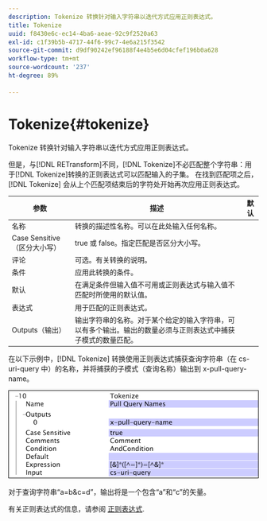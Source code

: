 ```yaml
---
description: Tokenize 转换针对输入字符串以迭代方式应用正则表达式。
title: Tokenize
uuid: f8430e6c-ec14-4ba6-aeae-92c9f2520a63
exl-id: c1f39b5b-4717-44f6-99c7-4e6a215f3542
source-git-commit: d9df90242ef96188f4e4b5e6d04cfef196b0a628
workflow-type: tm+mt
source-wordcount: '237'
ht-degree: 89%

---
```


# Tokenize{#tokenize}

Tokenize 转换针对输入字符串以迭代方式应用正则表达式。

但是，与[!DNL RETransform]不同，[!DNL Tokenize]不必匹配整个字符串：用于[!DNL Tokenize]转换的正则表达式可以匹配输入的子集。 在找到匹配项之后，[!DNL Tokenize] 会从上个匹配项结束后的字符处开始再次应用正则表达式。

| 参数 | 描述 | 默认 |
|---|---|---|
| 名称 | 转换的描述性名称。可以在此处输入任何名称。 |  |
| Case Sensitive（区分大小写） | true 或 false。指定匹配是否区分大小写。 |  |
| 评论 | 可选。有关转换的说明。 |  |
| 条件 | 应用此转换的条件。 |  |
| 默认 | 在满足条件但输入值不可用或正则表达式与输入值不匹配时所使用的默认值。 |  |
| 表达式 | 用于匹配的正则表达式。 |  |
| Outputs（输出） | 输出字符串的名称。对于某个给定的输入字符串，可以有多个输出。输出的数量必须与正则表达式中捕获子模式的数量匹配。 |  |

在以下示例中，[!DNL Tokenize] 转换使用正则表达式捕获查询字符串（在 cs-uri-query 中）的名称，并将捕获的子模式（查询名称）输出到 x-pull-query-name。

![](assets/cfg_TransformationType_Tokenize.png)

对于查询字符串“a=b&amp;c=d”，输出将是一个包含“a”和“c”的矢量。

有关正则表达式的信息，请参阅 [正则表达式](../../../../../home/c-dataset-const-proc/c-reg-exp.md#concept-070077baa419475094ef0469e92c5b9c).
